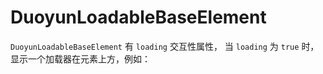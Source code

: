 # DuoyunLoadableBaseElement

`DuoyunLoadableBaseElement` 有 `loading` 交互性属性，
当 `loading` 为 `true` 时，显示一个加载器在元素上方，例如：

<gbp-example
  name="dy-card"
  props='{"style": "width: 250px;", "loading": true, "avatar": "https://api.dicebear.com/5.x/bottts-neutral/svg", "preview": "https://picsum.photos/400/300", "header": "This is Card"}'
  html="Fugiat do laboris ad officia in anim qui mollit nulla reprehenderit pariatur anim sunt."
  src="https://jspm.dev/duoyun-ui/elements/card"></gbp-example>
